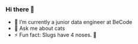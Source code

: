 ### Hi there 👋

- 🌱 I’m currently a junior data engineer at BeCode
- 💬 Ask me about cats
- ⚡ Fun fact: Slugs have 4 noses. :snail:

